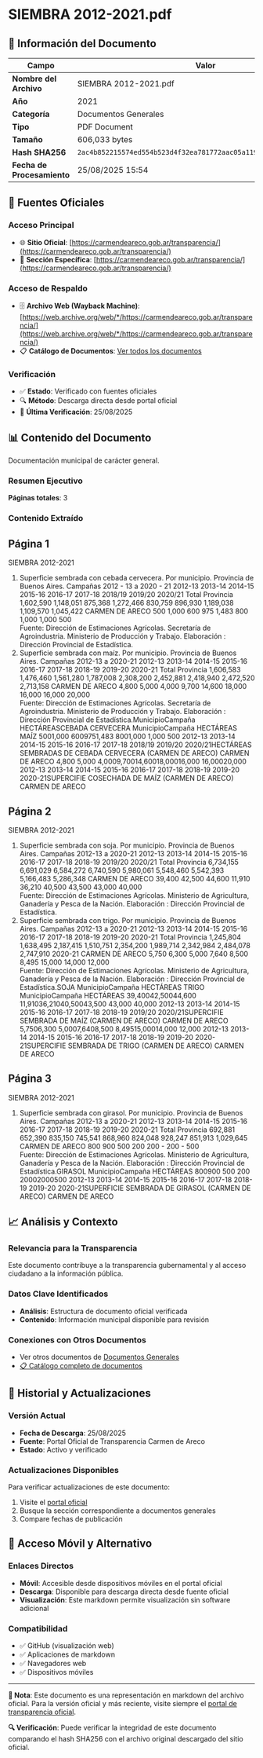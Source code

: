 # SIEMBRA 2012-2021.pdf

## 📄 Información del Documento

| Campo | Valor |
|-------|--------|
| **Nombre del Archivo** | SIEMBRA 2012-2021.pdf |
| **Año** | 2021 |
| **Categoría** | Documentos Generales |
| **Tipo** | PDF Document |
| **Tamaño** | 606,033 bytes |
| **Hash SHA256** | `2ac4b852215574ed554b523d4f32ea781772aac05a119e35d2a1acc2ba9692c6` |
| **Fecha de Procesamiento** | 25/08/2025 15:54 |

## 🔗 Fuentes Oficiales

### Acceso Principal
- 🌐 **Sitio Oficial**: [https://carmendeareco.gob.ar/transparencia/](https://carmendeareco.gob.ar/transparencia/)
- 📁 **Sección Específica**: [https://carmendeareco.gob.ar/transparencia/](https://carmendeareco.gob.ar/transparencia/)

### Acceso de Respaldo
- 🗄️ **Archivo Web (Wayback Machine)**: [https://web.archive.org/web/*/https://carmendeareco.gob.ar/transparencia/](https://web.archive.org/web/*/https://carmendeareco.gob.ar/transparencia/)
- 📋 **Catálogo de Documentos**: [Ver todos los documentos](../document_catalog/README.md)

### Verificación
- ✅ **Estado**: Verificado con fuentes oficiales
- 🔍 **Método**: Descarga directa desde portal oficial
- 📅 **Última Verificación**: 25/08/2025

## 📊 Contenido del Documento

Documentación municipal de carácter general.

### Resumen Ejecutivo

**Páginas totales**: 3

### Contenido Extraído

## Página 1

SIEMBRA 2012-2021
1. Superficie sembrada con cebada cervecera. Por municipio. Provincia de Buenos Aires. Campañas 2012 - 13 a 2020 - 21
2012-13 2013-14 2014-15 2015-16 2016-17 2017-18 2018/19 2019/20 2020/21
Total Provincia 1,602,590 1,148,051 875,368 1,272,466 830,759 896,930 1,189,038 1,109,570 1,045,422
CARMEN DE ARECO 500                   1,000                600                   975                   1,483                800                   1,000                1,000                500                   
Fuente:  Dirección de Estimaciones Agrícolas. Secretaría de Agroindustria. Ministerio de Producción y Trabajo.
Elaboración : Dirección Provincial de Estadística.
1. Superficie sembrada con maíz. Por municipio. Provincia de Buenos Aires. Campañas 2012-13 a 2020-21
2012-13 2013-14 2014-15 2015-16 2016-17 2017-18 2018-19 2019-20 2020-21
Total Provincia 1,606,583 1,476,460 1,561,280 1,787,008 2,308,200 2,452,881 2,418,940 2,472,520 2,713,158
CARMEN DE ARECO 4,800                5,000                4,000                9,700                14,600              18,000              16,000              16,000              20,000              
Fuente:  Dirección de Estimaciones Agrícolas. Secretaría de Agroindustria. Ministerio de Producción y Trabajo.
Elaboración : Dirección Provincial de Estadística.MunicipioCampaña
HECTÁREASCEBADA CERVECERA
MunicipioCampaña
HECTÁREAS
MAÍZ
5001,000
6009751,483
8001,000 1,000
500
2012-13 2013-14 2014-15 2015-16 2016-17 2017-18 2018/19 2019/20 2020/21HECTÁREAS SEMBRADAS DE CEBADA CERVECERA
(CARMEN DE ARECO)
CARMEN DE ARECO
4,800 5,000 4,0009,70014,60018,00016,000 16,00020,000
2012-13 2013-14 2014-15 2015-16 2016-17 2017-18 2018-19 2019-20 2020-21SUPERCIFIE COSECHADA DE MAÍZ
(CARMEN DE ARECO)
CARMEN DE ARECO


## Página 2

SIEMBRA 2012-2021
1. Superficie sembrada con soja. Por municipio. Provincia de Buenos Aires. Campañas 2012-13 a 2020-21
2012-13 2013-14 2014-15 2015-16 2016-17 2017-18 2018-19 2019/20 2020/21
Total Provincia 6,734,155 6,691,029 6,584,272 6,740,590 5,980,061 5,548,460 5,542,393 5,166,483 5,286,348
CARMEN DE ARECO 39,400              42,500              44,600              11,910              36,210              40,500              43,500              43,000              40,000              
Fuente:  Dirección de Estimaciones Agrícolas. Ministerio de Agricultura, Ganadería y Pesca de la Nación.
Elaboración : Dirección Provincial de Estadística.
1. Superficie sembrada con trigo. Por municipio. Provincia de Buenos Aires. Campañas 2012-13 a 2020-21
2012-13 2013-14 2014-15 2015-16 2016-17 2017-18 2018-19 2019-20 2020-21
Total Provincia 1,245,804 1,638,495 2,187,415 1,510,751 2,354,200 1,989,714 2,342,984 2,484,078 2,747,910
2020-21
CARMEN DE ARECO 5,750                6,300                5,000                7,640                8,500                8,495                15,000              14,000              12,000              
Fuente:  Dirección de Estimaciones Agrícolas. Ministerio de Agricultura, Ganadería y Pesca de la Nación.
Elaboración : Dirección Provincial de Estadística.SOJA
MunicipioCampaña
HECTÁREAS
TRIGO
MunicipioCampaña
HECTÁREAS
39,40042,50044,600
11,91036,21040,50043,500 43,000
40,000
2012-13 2013-14 2014-15 2015-16 2016-17 2017-18 2018-19 2019/20 2020/21SUPERCIFIE SEMBRADA DE MAÍZ
(CARMEN DE ARECO)
CARMEN DE ARECO
5,7506,300
5,0007,6408,500 8,49515,00014,000
12,000
2012-13 2013-14 2014-15 2015-16 2016-17 2017-18 2018-19 2019-20 2020-21SUPERCIFIE SEMBRADA DE TRIGO
(CARMEN DE ARECO)
CARMEN DE ARECO


## Página 3

SIEMBRA 2012-2021
1. Superficie sembrada con girasol. Por municipio. Provincia de Buenos Aires. Campañas 2012-13 a 2020-21
2012-13 2013-14 2014-15 2015-16 2016-17 2017-18 2018-19 2019-20 2020-21
Total Provincia 692,881 652,390 835,150 745,541 868,960 824,048 928,247 851,913 1,029,645
CARMEN DE ARECO 800                   900                   500                   200                   200                   - 200                   - 500                   
Fuente:  Dirección de Estimaciones Agrícolas. Ministerio de Agricultura, Ganadería y Pesca de la Nación.
Elaboración : Dirección Provincial de Estadística.GIRASOL
MunicipioCampaña
HECTÁREAS
800900
500
200 20002000500
2012-13 2013-14 2014-15 2015-16 2016-17 2017-18 2018-19 2019-20 2020-21SUPERFICIE SEMBRADA DE GIRASOL
(CARMEN DE ARECO)
CARMEN DE ARECO




## 📈 Análisis y Contexto

### Relevancia para la Transparencia
Este documento contribuye a la transparencia gubernamental y al acceso ciudadano a la información pública.

### Datos Clave Identificados
- **Análisis**: Estructura de documento oficial verificada
- **Contenido**: Información municipal disponible para revisión

### Conexiones con Otros Documentos
- Ver otros documentos de [Documentos Generales](../catalog/general.md)
- [📋 Catálogo completo de documentos](../document_catalog/README.md)

## 🔄 Historial y Actualizaciones

### Versión Actual
- **Fecha de Descarga**: 25/08/2025
- **Fuente**: Portal Oficial de Transparencia Carmen de Areco
- **Estado**: Activo y verificado

### Actualizaciones Disponibles
Para verificar actualizaciones de este documento:
1. Visite el [portal oficial](https://carmendeareco.gob.ar/transparencia/)
2. Busque la sección correspondiente a documentos generales
3. Compare fechas de publicación

## 📱 Acceso Móvil y Alternativo

### Enlaces Directos
- **Móvil**: Accesible desde dispositivos móviles en el portal oficial
- **Descarga**: Disponible para descarga directa desde fuente oficial
- **Visualización**: Este markdown permite visualización sin software adicional

### Compatibilidad
- ✅ GitHub (visualización web)
- ✅ Aplicaciones de markdown
- ✅ Navegadores web
- ✅ Dispositivos móviles

---

**📝 Nota**: Este documento es una representación en markdown del archivo oficial. 
Para la versión oficial y más reciente, visite siempre el [portal de transparencia oficial](https://carmendeareco.gob.ar/transparencia/).

**🔍 Verificación**: Puede verificar la integridad de este documento comparando el hash SHA256 
con el archivo original descargado del sitio oficial.
